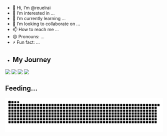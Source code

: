- 👋 Hi, I’m @reuelrai
- 👀 I’m interested in ...
- 🌱 I’m currently learning ...
- 💞️ I’m looking to collaborate on ...
- 📫 How to reach me ...
- 😄 Pronouns: ...
- ⚡ Fun fact: ...
- ## My Journey
<div>
  <img width="430px" src="https://github-readme-stats.vercel.app/api?username=reuelrai&show_icons=true&theme=onedark">
  <img width="450px" src="https://github-readme-stats.anuraghazra1.vercel.app/api/top-langs/?username=reuelrai&layout=compact&theme=onedark" />
  <img width="460px"  src="https://github-readme-activity-graph.vercel.app/graph?username=reuelrai&theme=github">
  <img width="420px" src="https://github-readme-streak-stats.herokuapp.com/?user=reuelrai&theme=onedark" />
</div>

## Feeding...
![Snake animation](https://raw.githubusercontent.com/reuelrai/reuelrai/output/github-contribution-grid-snake-dark.svg)
<!---
reuelrai/reuelrai is a ✨ special ✨ repository because its `README.md` (this file) appears on your GitHub profile.
You can click the Preview link to take a look at your changes.
--->

